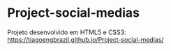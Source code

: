 # Project-social-medias

Projeto desenvolvido em HTML5 e CSS3: https://tiagoengbrazil.github.io/Project-social-medias/ 
